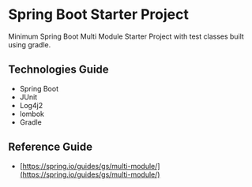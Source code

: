 # Spring Boot Starter Project
Minimum Spring Boot Multi Module Starter Project with test classes built using gradle.

## Technologies Guide
- Spring Boot 
- JUnit
- Log4j2
- lombok 
- Gradle

## Reference Guide
* [https://spring.io/guides/gs/multi-module/](https://spring.io/guides/gs/multi-module/)
